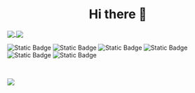<h1  align="center">Hi there 👋</h1>

<a href="https://github.com/hanieh-bakhshi">
  <img align="center" src="https://github-readme-stats.vercel.app/api?username=hanieh-bakhshi&show_icons=true&count_private=true&include_all_commits=true&theme=tokyonight" />
</a>
<a href="https://github.com/hanieh-bakhshi">
  <img align="center" src="https://github-readme-stats.vercel.app/api/top-langs/?username=hanieh-bakhshi&layout=compact&langs_count=100&theme=tokyonight"/>
</a>

<br/>

![Static Badge](https://img.shields.io/badge/PHP-%900074.svg?:badgeContent?style=for-the-badge&logo=PHP&logoColor=white&color=purple)
![Static Badge](https://img.shields.io/badge/MySQL-%900074.svg?:badgeContent?style=for-the-badge&logo=MySQL&logoColor=white&color=purple)
![Static Badge](https://img.shields.io/badge/JavaScript-%900074.svg?:badgeContent?style=for-the-badge&logo=JavaScript&logoColor=white&color=yellow)
![Static Badge](https://img.shields.io/badge/HTML5-%900074.svg?:badgeContent?style=for-the-badge&logo=HTML5&logoColor=white&color=red)
![Static Badge](https://img.shields.io/badge/CSS3-%900074.svg?:badgeContent?style=for-the-badge&logo=CSS3&logoColor=white&color=blue)
![Static Badge](https://img.shields.io/badge/Bootstrap-%900074.svg?:badgeContent?style=for-the-badge&logo=Bootstrap&logoColor=white&color=purple)


<br/>

[![](https://visitcount.itsvg.in/api?id=hanieh-bakhshi&label=Profile%20Views&color=11&icon=5&pretty=true)](https://visitcount.itsvg.in)

<!--
**hanieh-bakhshi/hanieh-bakhshi** is a ✨ _special_ ✨ repository because its `README.md` (this file) appears on your GitHub profile.

Here are some ideas to get you started:

- 🔭 I’m currently working on ...
- 🌱 I’m currently learning ...
- 👯 I’m looking to collaborate on ...
- 🤔 I’m looking for help with ...
- 💬 Ask me about ...
- 📫 How to reach me: ...
- 😄 Pronouns: ...
- ⚡ Fun fact: ...
-->
